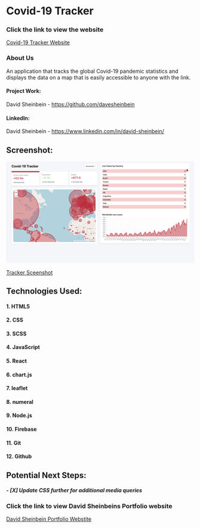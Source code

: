 # **Covid-19 Tracker**

### Click the link to view the website

[Covid-19 Tracker Website](https://fun-functionalities.web.app/)

### About Us

An application that tracks the global Covid-19 pandemic
statistics and displays the data on a map that is easily
accessible to anyone with the link.

#### Project Work:

David Sheinbein - https://github.com/davesheinbein

#### LinkedIn:

David Sheinbein -
https://www.linkedin.com/in/david-sheinbein/

## Screenshot:

![Tracker Sceenshot](screenshots/covidTrackerScreenshot.png)

[Tracker Sceenshot](https://imgur.com/oemRjpG)

## Technologies Used:

#### 1. HTML5

#### 2. CSS

#### 3. SCSS

#### 4. JavaScript

#### 5. React

#### 6. chart.js

#### 7. leaflet

#### 8. numeral

#### 9. Node.js

#### 10. Firebase

#### 11. Git

#### 12. Github

## Potential Next Steps:

##### - [X] Update CSS further for additional media queries

### Click the link to view David Sheinbeins Portfolio website

[David Sheinbein Portfolio Webstite](http://www.davidsheinbeinportfolio.com/)
